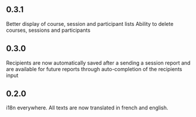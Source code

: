 ## 0.3.1

Better display of course, session and participant lists
Ability to delete courses, sessions and participants

## 0.3.0

Recipients are now automatically saved after a sending a session report and are
available for future reports through auto-completion of the recipients input

## 0.2.0

i18n everywhere. All texts are now translated in french and english.
